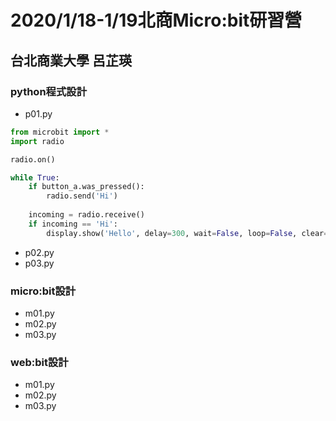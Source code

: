 # 2020/1/18-1/19北商Micro:bit研習營
## 台北商業大學 呂芷瑛

### python程式設計
- p01.py
```python
from microbit import *
import radio

radio.on()

while True:
    if button_a.was_pressed():
        radio.send('Hi') 
        
    incoming = radio.receive()
    if incoming == 'Hi':
        display.show('Hello', delay=300, wait=False, loop=False, clear=True)

```
- p02.py
- p03.py

### micro:bit設計
- m01.py 
- m02.py
- m03.py


### web:bit設計
- m01.py
- m02.py
- m03.py





